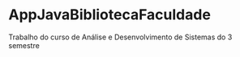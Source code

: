 # AppJavaBibliotecaFaculdade
Trabalho do curso de Análise e Desenvolvimento de Sistemas do 3 semestre
